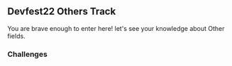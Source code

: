 ## Devfest22 Others Track

You are brave enough to enter here! let's see your knowledge about Other fields.

### Challenges
